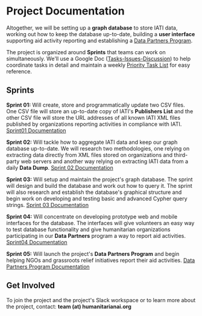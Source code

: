 # Project Documentation

Altogether, we will be setting up a **graph database** to store IATI data, working out how to keep the database up-to-date, building a **user interface** supporting aid activity reporting and establishing a [Data Partners Program](https://github.com/Humanitarian-AI/IATIPlus/blob/main/Documentation/DataPartners.md).

The project is organized around **Sprints** that teams can work on simultaneously. We'll use a Google Doc ([Tasks-Issues-Discussion](https://docs.google.com/spreadsheets/d/1xUJVYvpIOpvYXDZuZ9LRegdA7aryA1oKWyKeZcw0i3o/edit?usp=sharing)) to help coordinate tasks in detail and maintain a weekly [Priority Task List](https://github.com/Humanitarian-AI/IATIPlus/blob/main/Documentation/Tasks.md) for easy reference.

## Sprints

**Sprint 01:** Will create, store and programmatically update two CSV files. One CSV file will store an up-to-date copy of IATI's **Publishers List** and the other CSV file will store the URL addresses of all known IATI XML files published by organizations reporting activities in compliance with IATI. [Sprint01 Documentation](https://github.com/Humanitarian-AI/IATIPlus/blob/main/Documentation/Sprint01.md)

**Sprint 02:** Will tackle how to aggregate IATI data and keep our graph database up-to-date. We will research two methodologies, one relying on extracting data directly from XML files stored on organizations and third-party web servers and another way relying on extracting IATI data from a daily **Data Dump**. [Sprint 02 Documentation](https://github.com/Humanitarian-AI/IATIPlus/blob/main/Documentation/Sprint02.md)

**Sprint 03:** Will setup and maintain the project's graph database. The sprint will design and build the database and work out how to query it. The sprint will also research and establish the database's graphical structure and begin work on developing and testing basic and advanced Cypher query strings. [Sprint 03 Documentation](https://github.com/Humanitarian-AI/IATIPlus/blob/main/Documentation/Sprint03.md)

**Sprint 04:** Will concentrate on developing prototype web and mobile interfaces for the database. The interfaces will give volunteers an easy way to test database functionality and give humanitarian organizations participating in our **Data Partners** program a way to report aid activities. [Sprint04 Documentation](https://github.com/Humanitarian-AI/IATIPlus/blob/main/Documentation/Sprint04.md)

**Sprint 05:** Will launch the project's **Data Partners Program** and begin helping NGOs and grassroots relief initiatives report their aid activities. [Data Partners Program Documentation](https://github.com/Humanitarian-AI/IATIPlus/blob/main/Documentation/DataPartners.md)

## Get Involved

To join the project and the project's Slack workspace or to learn more about the project, contact: **team (at) humanitarianai.org**
